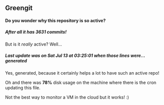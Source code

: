 ## Greengit

#### Do you wonder why this repository is so active?

##### After all it has 3631 commits!

But is it *really* active? Well...

##### Last update was on Sat Jul 13 at 03:25:01 when those lines were... generated

Yes, generated, because it certainly helps a lot to have such an active repo!

Oh and there was **78%** disk usage on the machine
where there is the cron updating this file.

Not the best way to monitor a VM in the cloud but it works! :)
